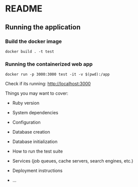 # README

## Running the application

### Build the docker image
``` 
docker build . -t test
```

### Running the containerized web app
```
docker run -p 3000:3000 test -it -v $(pwd):/app
```
Check if its running: <http://localhost:3000>


Things you may want to cover:

* Ruby version

* System dependencies

* Configuration

* Database creation

* Database initialization

* How to run the test suite

* Services (job queues, cache servers, search engines, etc.)

* Deployment instructions

* ...
